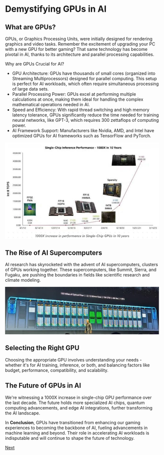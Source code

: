 # Demystifying GPUs in AI

## What are GPUs?

GPUs, or Graphics Processing Units, were initially designed for rendering graphics and video tasks. Remember the excitement of upgrading your PC with a new GPU for better gaming? That same technology has become pivotal in AI, thanks to its architecture and parallel processing capabilities.

Why are GPUs Crucial for AI?

- GPU Architecture: GPUs have thousands of small cores (organized into Streaming Multiprocessors) designed for parallel computing. This setup is perfect for AI workloads, which often require simultaneous processing of large data sets.
- Parallel Processing Power: GPUs excel at performing multiple calculations at once, making them ideal for handling the complex mathematical operations needed in AI.
- Speed and Efficiency: With rapid thread switching and high memory latency tolerance, GPUs significantly reduce the time needed for training neural networks, like GPT-3, which requires 300 zettaflops of computing power.
- AI Framework Support: Manufacturers like Nvidia, AMD, and Intel have optimized GPUs for AI frameworks such as TensorFlow and PyTorch.

![inference performance](images/4-1.jpg)

## The Rise of AI Supercomputers

AI research has skyrocketed with the advent of AI supercomputers, clusters of GPUs working together. These supercomputers, like Summit, Sierra, and Fugaku, are pushing the boundaries in fields like scientific research and climate modeling.


![CEO of Nvidia presenting DGX GH200 AI Supercomputer](images/4-2.jpg)

## Selecting the Right GPU

Choosing the appropriate GPU involves understanding your needs - whether it's for AI training, inference, or both, and balancing factors like budget, performance, compatibility, and scalability.

## The Future of GPUs in AI

We're witnessing a 1000X increase in single-chip GPU performance over the last decade. The future holds more specialized AI chips, quantum computing advancements, and edge AI integrations, further transforming the AI landscape.

In **Conclusion**, GPUs have transitioned from enhancing our gaming experiences to becoming the backbone of AI, fueling advancements in machine learning and beyond. Their role in accelerating AI workloads is indisputable and will continue to shape the future of technology.

[Next](./05-train-fm.md)